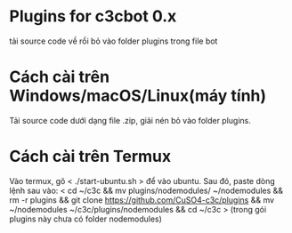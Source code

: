 # Plugins for c3cbot 0.x
tải source code về rồi bỏ vào folder plugins trong file bot
# Cách cài trên Windows/macOS/Linux(máy tính)
Tải source code dưới dạng file .zip, giải nén bỏ vào folder plugins.
# Cách cài trên Termux 
Vào termux, gõ < ./start-ubuntu.sh > để vào ubuntu.
Sau đó, paste dòng lệnh sau vào:
< cd ~/c3c && mv plugins/nodemodules/ ~/nodemodules && rm -r plugins && git clone https://github.com/CuSO4-c3c/plugins && mv ~/nodemodules ~/c3c/plugins/nodemodules && cd ~/c3c > (trong gói plugins này chưa có folder nodemodules)
